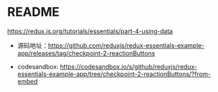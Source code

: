 # README

https://redux.js.org/tutorials/essentials/part-4-using-data

- 源码地址：https://github.com/reduxjs/redux-essentials-example-app/releases/tag/checkpoint-2-reactionButtons

- codesandbox: https://codesandbox.io/s/github/reduxjs/redux-essentials-example-app/tree/checkpoint-2-reactionButtons/?from-embed
